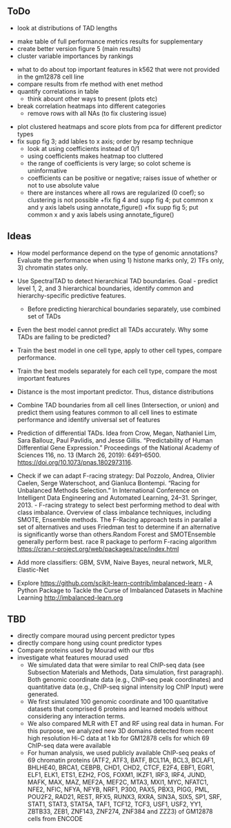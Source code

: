 ## ToDo
- look at distributions of TAD lengths
+ make table of full performance metrics results for supplementary
+ create better version figure 5 (main results)
+ cluster variable importances by rankings

- what to do about top important features in k562 that were not provided in the gm12878 cell line
- compare results from rfe method with enet method
- quantify correlations in table
   - think abount other ways to present (plots etc)
- break correlation heatmaps into different categories
   - remove rows with all NAs (to fix clustering issue)
+ plot clustered heatmaps and score plots from pca for different predictor types
+ fix supp fig 3; add lables to x axis; order by resamp technique
   + look at using coefficients instead of 0/1
   + using coefficients makes heatmap too cluttered
   + the range of coefficients is very large; so colot scheme is uninformative
   + coefficients can be positive or negative; raises issue of whether or not to use absolute value
   + there are instances where all rows are regularized (0 coef); so clustering is not possible
+fix fig 4 and supp fig 4; put common x and y axis labels using annotate_figure()
+fix supp fig 5; put common x and y axis labels using annotate_figure()


## Ideas

- How model performance depend on the type of genomic annotations? Evaluate the performance when using 1) histone marks only, 2) TFs only, 3) chromatin states only.

- Use SpectralTAD to detect hierarchical TAD boundaries. Goal - predict level 1, 2, and 3 hierarchical boundaries, identify common and hierarchy-specific predictive features. 
    - Before predicting hierarchical boundaries separately, use combined set of TADs

- Even the best model cannot predict all TADs accurately. Why some TADs are failing to be predicted?

- Train the best model in one cell type, apply to other cell types, compare performance.

- Train the best models separately for each cell type, compare the most important features

- Distance is the most important predictor. Thus, distance distributions


- Combine TAD boundaries from all cell lines (Intersection, or union) and predict them using features common to all cell lines to estimate performance and identify universal set of features

- Prediction of differential TADs. Idea from Crow, Megan, Nathaniel Lim, Sara Ballouz, Paul Pavlidis, and Jesse Gillis. “Predictability of Human Differential Gene Expression.” Proceedings of the National Academy of Sciences 116, no. 13 (March 26, 2019): 6491–6500. https://doi.org/10.1073/pnas.1802973116.

- Check if we can adapt F-racing strategy: Dal Pozzolo, Andrea, Olivier Caelen, Serge Waterschoot, and Gianluca Bontempi. “Racing for Unbalanced Methods Selection.” In International Conference on Intelligent Data Engineering and Automated Learning, 24–31. Springer, 2013. - F-racing strategy to select best performing method to deal with class imbalance. Overview of class imbalance techniques, including SMOTE, Ensemble methods. The F-Racing approach tests in parallel a set of alternatives and uses Friedman test to determine if an alternative is significantly worse than others.Random Forest and SMOTEnsemble generally perform best. race R package to perform F-racing algorithm https://cran.r-project.org/web/packages/race/index.html

- Add more classifiers: GBM, SVM, Naive Bayes, neural network, MLR, Elastic-Net 

- Explore https://github.com/scikit-learn-contrib/imbalanced-learn - A Python Package to Tackle the Curse of Imbalanced Datasets in Machine Learning http://imbalanced-learn.org



## TBD 

- directly compare mourad using percent predictor types
- directly compare hong using count predictor types
- Compare proteins used by Mourad with our tfbs 
- investigate what features mourad used
   * We simulated data that were similar to real ChIP-seq data (see Subsection Materials and
     Methods, Data simulation, first paragraph). Both genomic coordinate data (e.g., ChIP-seq peak
     coordinates) and quantitative data (e.g., ChIP-seq signal intensity log ChIP
     Input) were generated.
   * We first simulated 100 genomic coordinate and 100 quantitative datasets
     that comprised 6 proteins and learned models without considering any interaction terms.
   * We also compared MLR with ET and RF using real data in human. For this purpose, we analyzed new 3D domains detected from           recent high resolution Hi-C data at 1 kb for GM12878 cells for which 69 ChIP-seq data were available
   * For human analysis, we used publicly available ChIP-seq peaks of 69 chromatin proteins (ATF2, ATF3, BATF, BCL11A, BCL3,            BCLAF1, BHLHE40,       BRCA1, CEBPB, CHD1, CHD2, CTCF, E2F4, EBF1, EGR1, ELF1, ELK1, ETS1, EZH2, FOS, FOXM1, IKZF1, IRF3,          IRF4, JUND, MAFK, MAX, MAZ, MEF2A,          MEF2C, MTA3, MXI1, MYC, NFATC1, NFE2, NFIC, NFYA, NFYB, NRF1, P300, PAX5, PBX3,        PIGG, PML, POU2F2, RAD21, REST, RFX5, RUNX3, RXRA, SIN3A,      SIX5, SP1, SRF, STAT1, STAT3, STAT5A, TAF1, TCF12, TCF3, USF1,      USF2, YY1, ZBTB33, ZEB1, ZNF143, ZNF274, ZNF384 and ZZZ3) of GM12878 cells      from ENCODE 

 